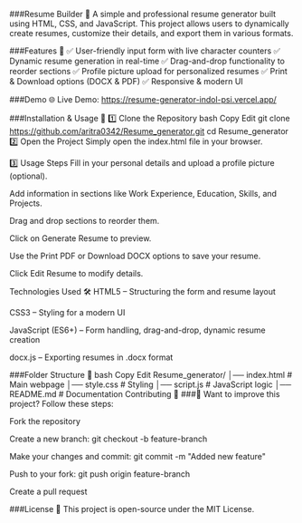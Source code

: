 ###Resume Builder 📝
A simple and professional resume generator built using HTML, CSS, and JavaScript. This project allows users to dynamically create resumes, customize their details, and export them in various formats.

###Features 🚀
✅ User-friendly input form with live character counters
✅ Dynamic resume generation in real-time
✅ Drag-and-drop functionality to reorder sections
✅ Profile picture upload for personalized resumes
✅ Print & Download options (DOCX & PDF)
✅ Responsive & modern UI

###Demo 🌐
Live Demo: https://resume-generator-indol-psi.vercel.app/

###Installation & Usage 📌
1️⃣ Clone the Repository
bash
Copy
Edit
git clone https://github.com/aritra0342/Resume_generator.git
cd Resume_generator
2️⃣ Open the Project
Simply open the index.html file in your browser.

3️⃣ Usage Steps
Fill in your personal details and upload a profile picture (optional).

Add information in sections like Work Experience, Education, Skills, and Projects.

Drag and drop sections to reorder them.

Click on Generate Resume to preview.

Use the Print PDF or Download DOCX options to save your resume.

Click Edit Resume to modify details.

Technologies Used 🛠
HTML5 – Structuring the form and resume layout

CSS3 – Styling for a modern UI

JavaScript (ES6+) – Form handling, drag-and-drop, dynamic resume creation

docx.js – Exporting resumes in .docx format

###Folder Structure 📂
bash
Copy
Edit
Resume_generator/
│── index.html       # Main webpage
│── style.css        # Styling
│── script.js        # JavaScript logic
│── README.md        # Documentation
Contributing 🤝
###🚀 Want to improve this project? Follow these steps:

Fork the repository

Create a new branch: git checkout -b feature-branch

Make your changes and commit: git commit -m "Added new feature"

Push to your fork: git push origin feature-branch

Create a pull request

###License 📜
This project is open-source under the MIT License.

